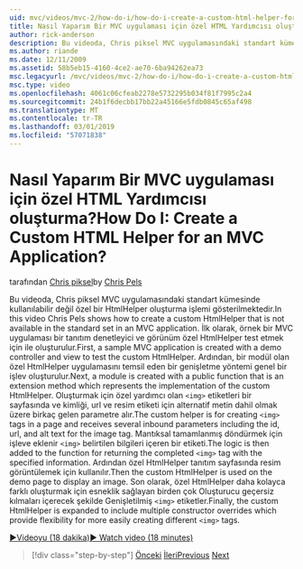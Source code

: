 ```yaml
---
uid: mvc/videos/mvc-2/how-do-i/how-do-i-create-a-custom-html-helper-for-an-mvc-application
title: Nasıl Yaparım Bir MVC uygulaması için özel HTML Yardımcısı oluşturma? | Microsoft Docs
author: rick-anderson
description: Bu videoda, Chris piksel MVC uygulamasındaki standart kümesinde kullanılabilir değil özel bir HtmlHelper oluşturma işlemi gösterilmektedir. İlk olarak, bir örnek MVC uygulana...
ms.author: riande
ms.date: 12/11/2009
ms.assetid: 58b5eb15-4160-4ce2-ae70-6ba94262ea73
msc.legacyurl: /mvc/videos/mvc-2/how-do-i/how-do-i-create-a-custom-html-helper-for-an-mvc-application
msc.type: video
ms.openlocfilehash: 4061c06cfeab2278e5732295b034f81f7995c2a4
ms.sourcegitcommit: 24b1f6decbb17bb22a45166e5fdb0845c65af498
ms.translationtype: MT
ms.contentlocale: tr-TR
ms.lasthandoff: 03/01/2019
ms.locfileid: "57071838"
---
```

<a name="how-do-i-create-a-custom-html-helper-for-an-mvc-application"></a><span data-ttu-id="d8f8f-105">Nasıl Yaparım Bir MVC uygulaması için özel HTML Yardımcısı oluşturma?</span><span class="sxs-lookup"><span data-stu-id="d8f8f-105">How Do I: Create a Custom HTML Helper for an MVC Application?</span></span>
====================
<span data-ttu-id="d8f8f-106">tarafından [Chris piksel](https://twitter.com/chrispels)</span><span class="sxs-lookup"><span data-stu-id="d8f8f-106">by [Chris Pels](https://twitter.com/chrispels)</span></span>

<span data-ttu-id="d8f8f-107">Bu videoda, Chris piksel MVC uygulamasındaki standart kümesinde kullanılabilir değil özel bir HtmlHelper oluşturma işlemi gösterilmektedir.</span><span class="sxs-lookup"><span data-stu-id="d8f8f-107">In this video Chris Pels shows how to create a custom HtmlHelper that is not available in the standard set in an MVC application.</span></span> <span data-ttu-id="d8f8f-108">İlk olarak, örnek bir MVC uygulaması bir tanıtım denetleyici ve görünüm özel HtmlHelper test etmek için ile oluşturulur.</span><span class="sxs-lookup"><span data-stu-id="d8f8f-108">First, a sample MVC application is created with a demo controller and view to test the custom HtmlHelper.</span></span> <span data-ttu-id="d8f8f-109">Ardından, bir modül olan özel HtmlHelper uygulamasını temsil eden bir genişletme yöntemi genel bir işlev oluşturulur.</span><span class="sxs-lookup"><span data-stu-id="d8f8f-109">Next, a module is created with a public function that is an extension method which represents the implementation of the custom HtmlHelper.</span></span> <span data-ttu-id="d8f8f-110">Oluşturmak için özel yardımcı olan `<img>` etiketleri bir sayfasında ve kimliği, url ve resim etiketi için alternatif metin dahil olmak üzere birkaç gelen parametre alır.</span><span class="sxs-lookup"><span data-stu-id="d8f8f-110">The custom helper is for creating `<img>` tags in a page and receives several inbound parameters including the id, url, and alt text for the image tag.</span></span> <span data-ttu-id="d8f8f-111">Mantıksal tamamlanmış döndürmek için işleve eklenir `<img>` belirtilen bilgileri içeren bir etiketi.</span><span class="sxs-lookup"><span data-stu-id="d8f8f-111">The logic is then added to the function for returning the completed `<img>` tag with the specified information.</span></span> <span data-ttu-id="d8f8f-112">Ardından özel HtmlHelper tanıtım sayfasında resim görüntülemek için kullanılır.</span><span class="sxs-lookup"><span data-stu-id="d8f8f-112">Then the custom HtmlHelper is used on the demo page to display an image.</span></span> <span data-ttu-id="d8f8f-113">Son olarak, özel HtmlHelper daha kolayca farklı oluşturmak için esneklik sağlayan birden çok Oluşturucu geçersiz kılmaları içerecek şekilde Genişletilmiş `<img>` etiketler.</span><span class="sxs-lookup"><span data-stu-id="d8f8f-113">Finally, the custom HtmlHelper is expanded to include multiple constructor overrides which provide flexibility for more easily creating different `<img>` tags.</span></span>

[<span data-ttu-id="d8f8f-114">&#9654;Videoyu (18 dakika)</span><span class="sxs-lookup"><span data-stu-id="d8f8f-114">&#9654; Watch video (18 minutes)</span></span>](https://channel9.msdn.com/Blogs/ASP-NET-Site-Videos/how-do-i-create-a-custom-html-helper-for-an-mvc-application)

> [!div class="step-by-step"]
> <span data-ttu-id="d8f8f-115">[Önceki](how-do-i-implement-view-models-to-manage-data-for-aspnet-mvc-views.md)
> [İleri](how-do-i-work-with-model-binders-in-an-mvc-application.md)</span><span class="sxs-lookup"><span data-stu-id="d8f8f-115">[Previous](how-do-i-implement-view-models-to-manage-data-for-aspnet-mvc-views.md)
[Next](how-do-i-work-with-model-binders-in-an-mvc-application.md)</span></span>
